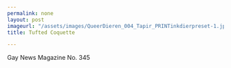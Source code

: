 ```yaml
---
permalink: none
layout: post
imageurl: "/assets/images/QueerDieren_004_Tapir_PRINTinkdierpreset-1.jpg"
title: Tufted Coquette

---
```


Gay News Magazine No. 345
